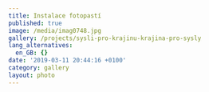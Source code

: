 ```yaml
---
title: Instalace fotopastí
published: true
image: /media/imag0748.jpg
gallery: /projects/sysli-pro-krajinu-krajina-pro-sysly
lang_alternatives:
  en_GB: {}
date: '2019-03-11 20:44:16 +0100'
category: gallery
layout: photo
---
```


